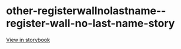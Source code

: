# other-registerwallnolastname--register-wall-no-last-name-story

[View in storybook](https://raw.githack.com/Independent-Digital-News-and-Media-Ltd/indy-branch-review/PR-7820-sb/index.html?path=/story/other-registerwallnolastname--register-wall-no-last-name-story)